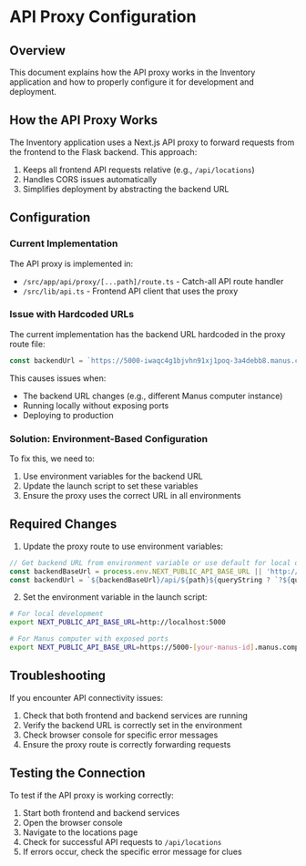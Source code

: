 # API Proxy Configuration

## Overview
This document explains how the API proxy works in the Inventory application and how to properly configure it for development and deployment.

## How the API Proxy Works

The Inventory application uses a Next.js API proxy to forward requests from the frontend to the Flask backend. This approach:

1. Keeps all frontend API requests relative (e.g., `/api/locations`)
2. Handles CORS issues automatically
3. Simplifies deployment by abstracting the backend URL

## Configuration

### Current Implementation

The API proxy is implemented in:
- `/src/app/api/proxy/[...path]/route.ts` - Catch-all API route handler
- `/src/lib/api.ts` - Frontend API client that uses the proxy

### Issue with Hardcoded URLs

The current implementation has the backend URL hardcoded in the proxy route file:
```typescript
const backendUrl = `https://5000-iwaqc4g1bjvhn91xj1poq-3a4debb8.manus.computer/api/${path}${queryString ? `?${queryString}` : ''}`;
```

This causes issues when:
- The backend URL changes (e.g., different Manus computer instance)
- Running locally without exposing ports
- Deploying to production

### Solution: Environment-Based Configuration

To fix this, we need to:
1. Use environment variables for the backend URL
2. Update the launch script to set these variables
3. Ensure the proxy uses the correct URL in all environments

## Required Changes

1. Update the proxy route to use environment variables:
```typescript
// Get backend URL from environment variable or use default for local development
const backendBaseUrl = process.env.NEXT_PUBLIC_API_BASE_URL || 'http://localhost:5000';
const backendUrl = `${backendBaseUrl}/api/${path}${queryString ? `?${queryString}` : ''}`;
```

2. Set the environment variable in the launch script:
```bash
# For local development
export NEXT_PUBLIC_API_BASE_URL=http://localhost:5000

# For Manus computer with exposed ports
export NEXT_PUBLIC_API_BASE_URL=https://5000-[your-manus-id].manus.computer
```

## Troubleshooting

If you encounter API connectivity issues:

1. Check that both frontend and backend services are running
2. Verify the backend URL is correctly set in the environment
3. Check browser console for specific error messages
4. Ensure the proxy route is correctly forwarding requests

## Testing the Connection

To test if the API proxy is working correctly:

1. Start both frontend and backend services
2. Open the browser console
3. Navigate to the locations page
4. Check for successful API requests to `/api/locations`
5. If errors occur, check the specific error message for clues
